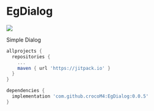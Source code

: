 # EgDialog

[![](https://jitpack.io/v/crocoM4/EgDialog.svg)](https://jitpack.io/#crocoM4/EgDialog)

Simple Dialog

```groovy
allprojects {
  repositories {
    ...
    maven { url 'https://jitpack.io' }
  }
}
```

```groovy
dependencies {
  implementation 'com.github.crocoM4:EgDialog:0.0.5'
}
```
